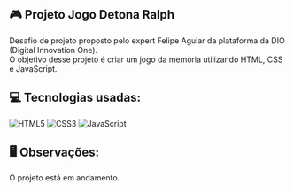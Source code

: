## 🎮 Projeto Jogo Detona Ralph
Desafio de projeto proposto pelo expert Felipe Aguiar da plataforma da DIO (Digital Innovation One). <br>
O objetivo desse projeto é criar um jogo da memória utilizando HTML, CSS e JavaScript.

## 💻 Tecnologias usadas:
<div style="display: inline_block">
  <img alt="HTML5" src="https://img.shields.io/badge/HTML5-E34F26?style=for-the-badge&logo=html5&logoColor=white">
  <img alt="CSS3" src="https://img.shields.io/badge/CSS3-1572B6?style=for-the-badge&logo=css3&logoColor=white">
  <img alt="JavaScript" src="https://img.shields.io/badge/JavaScript-323330?style=for-the-badge&logo=javascript&logoColor=F7DF1E">
</div>

## 🖥 Observações:
O projeto está em andamento.